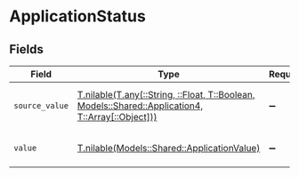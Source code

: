 # ApplicationStatus


## Fields

| Field                                                                                                                                              | Type                                                                                                                                               | Required                                                                                                                                           | Description                                                                                                                                        | Example                                                                                                                                            |
| -------------------------------------------------------------------------------------------------------------------------------------------------- | -------------------------------------------------------------------------------------------------------------------------------------------------- | -------------------------------------------------------------------------------------------------------------------------------------------------- | -------------------------------------------------------------------------------------------------------------------------------------------------- | -------------------------------------------------------------------------------------------------------------------------------------------------- |
| `source_value`                                                                                                                                     | [T.nilable(T.any(::String, ::Float, T::Boolean, Models::Shared::Application4, T::Array[::Object]))](../../models/shared/applicationsourcevalue.md) | :heavy_minus_sign:                                                                                                                                 | The source value of the application status.                                                                                                        | Hired                                                                                                                                              |
| `value`                                                                                                                                            | [T.nilable(Models::Shared::ApplicationValue)](../../models/shared/applicationvalue.md)                                                             | :heavy_minus_sign:                                                                                                                                 | The status of the application.                                                                                                                     | hired                                                                                                                                              |